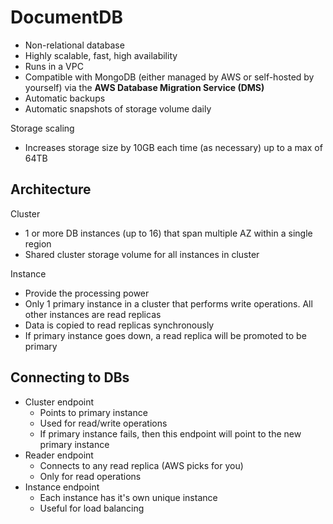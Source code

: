 # DocumentDB

- Non-relational database
- Highly scalable, fast, high availability
- Runs in a VPC
- Compatible with MongoDB (either managed by AWS or self-hosted by yourself) via the **AWS Database Migration Service (DMS)**
- Automatic backups
- Automatic snapshots of storage volume daily

Storage scaling
- Increases storage size by 10GB each time (as necessary) up to a max of 64TB

## Architecture

Cluster
- 1 or more DB instances (up to 16) that span multiple AZ within a single region
- Shared cluster storage volume for all instances in cluster

Instance
- Provide the processing power
- Only 1 primary instance in a cluster that performs write operations. All other instances are read replicas
- Data is copied to read replicas synchronously
- If primary instance goes down, a read replica will be promoted to be primary

## Connecting to DBs
- Cluster endpoint
	- Points to primary instance
	- Used for read/write operations
	- If primary instance fails, then this endpoint will point to the new primary instance
- Reader endpoint
	- Connects to any read replica (AWS picks for you)
	- Only for read operations
- Instance endpoint
	- Each instance has it's own unique instance
	- Useful for load balancing
